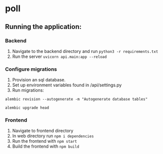 # poll
## Running the application:
### Backend
1. Navigate to the backend directory and run `python3 -r requirements.txt`
2. Run the server `uvicorn api.main:app --reload`
### Configure migrations
1. Provision an sql database.
2. Set up environment variables found in /api/settings.py
3. Run migrations:

`alembic revision --autogenerate -m "Autogenerate database tables"`

`alembic upgrade head`
### Frontend
1. Navigate to frontend directory
2. In web directory run `npm i dependencies`
3. Run the frontend with `npm start`
4. Build the frontend with `npm build`
